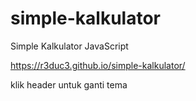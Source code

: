 # simple-kalkulator
Simple Kalkulator JavaScript

<https://r3duc3.github.io/simple-kalkulator/>

klik header untuk ganti tema
